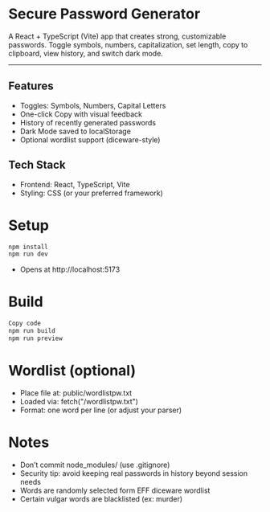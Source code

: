 # Secure Password Generator

A React + TypeScript (Vite) app that creates strong, customizable passwords. Toggle symbols, numbers, capitalization, set length, copy to clipboard, view history, and switch dark mode.

---

## Features

- Toggles: Symbols, Numbers, Capital Letters
- One-click Copy with visual feedback
- History of recently generated passwords
- Dark Mode saved to localStorage
- Optional wordlist support (diceware-style)

## Tech Stack

- Frontend: React, TypeScript, Vite
- Styling: CSS (or your preferred framework)

# Setup

```bash
npm install
npm run dev
```

- Opens at http://localhost:5173

# Build
```bash
Copy code
npm run build
npm run preview
```

# Wordlist (optional)

- Place file at: public/wordlistpw.txt
- Loaded via: fetch("/wordlistpw.txt")
- Format: one word per line (or adjust your parser)

# Notes

- Don’t commit node_modules/ (use .gitignore)
- Security tip: avoid keeping real passwords in history beyond session needs
- Words are randomly selected form EFF diceware wordlist
- Certain vulgar words are blacklisted (ex: murder)
